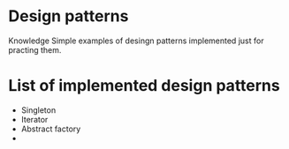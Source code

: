# Design patterns
Knowledge Simple examples of desingn patterns implemented just for practing them.

# List of implemented design patterns
- Singleton
- Iterator
- Abstract factory
- 
